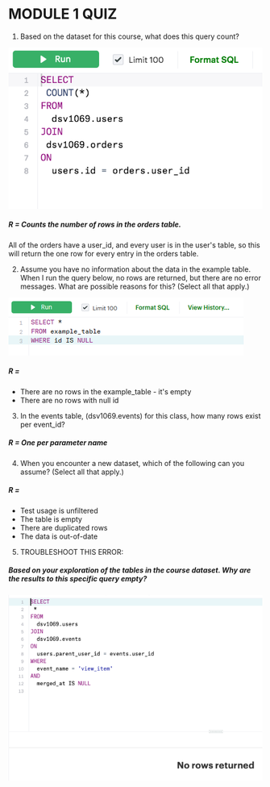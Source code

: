 # MODULE 1 QUIZ

1. Based on the dataset for this course, what does this query count?

![alt text](https://github.com/Immich/DataScienceSpecialization/blob/master/quiz_imgs/quiz1.1.png "QUIZ IMG1")

##### R = Counts the number of rows in the orders table.
All of the orders have a user_id, and every user is in the user's table, so this will return the one row for every entry in the orders table.


2. Assume you have no information about the data in the example table.
When I run the query below, no rows are returned, but there are no error messages. What are possible reasons for this? (Select all that apply.)

![alt text](https://github.com/Immich/DataScienceSpecialization/blob/master/quiz_imgs/quiz1.2.png "QUIZ IMG2")


##### R =
* There are no rows in the example_table - it's empty
* There are no rows with null id


3. In the events table, (dsv1069.events) for this class, how many rows exist per event_id?
##### R = One per parameter name


4. When you encounter a new dataset, which of the following can you assume? (Select all that apply.)
##### R =
* Test usage is unfiltered
* The table is empty
* There are duplicated rows
* The data is out-of-date


5. TROUBLESHOOT THIS ERROR:
##### Based on your exploration of the tables in the course dataset. Why are the results to this specific query empty?

![alt text](https://github.com/Immich/DataScienceSpecialization/blob/master/quiz_imgs/quiz1.3.png "QUIZ IMG3")





















